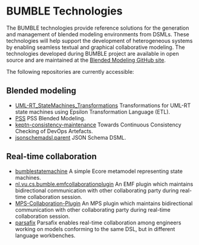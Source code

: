 ---
---

# BUMBLE Technologies
The BUMBLE technologies provide reference solutions for the generation and management of blended modeling environments from DSMLs. These technologies will help support the development of heterogeneous systems by enabling seamless textual and graphical collaborative modeling. The technologies developed during BUMBLE project are available in open source and are maintained at the <a href="https://github.com/blended-modeling">Blended Modeling GitHub site</a>.

The following repositories are currently accessible:

## Blended modeling

* [UML-RT_StateMachines_Transformations](https://github.com/blended-modeling/UML-RT_StateMachines_Transformations) Transformations for UML-RT state machines using Epsilon Transformation Language (ETL).
* [PSS](https://github.com/blended-modeling/PSS) PSS Blended Modeling.
* [keptn-consistency-maintenance](https://github.com/blended-modeling/keptn-consistency-maintenance) Towards Continuous Consistency Checking of DevOps Artefacts.
* [jsonschemadsl.parent](https://github.com/blended-modeling/jsonschemadsl.parent) JSON Schema DSML.

## Real-time collaboration 

* [bumblestatemachine](https://github.com/blended-modeling/bumblestatemachine) A simple Ecore metamodel representing state machines.  
* [nl.vu.cs.bumble.emfcollaborationplugin](https://github.com/blended-modeling/nl.vu.cs.bumble.emfcollaborationplugin) An EMF plugin which maintains bidirectional communication with other collaborating party during real-time collaboration session.  
* [MPS-Collaboration-Plugin](https://github.com/blended-modeling/MPS-Collaboration-Plugin/tree/development) An MPS plugin which maintains bidirectional communication with other collaborating party during real-time collaboration session.    
* [parsafix](https://github.com/blended-modeling/parsafix) Parsafix enables real-time collaboration among engineers working on models conforming to the same DSL, but in different language workbenches.
